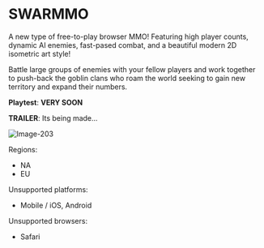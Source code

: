 # SWARMMO

A new type of free-to-play browser MMO! Featuring high player counts, dynamic AI enemies, fast-pased combat, and a beautiful modern 2D isometric art style!

Battle large groups of enemies with your fellow players and work together to push-back the goblin clans who roam the world seeking to gain new territory and expand their numbers. 



**Playtest**:  **VERY SOON**

**TRAILER**: Its being made...

![Image-203](https://github.com/user-attachments/assets/fcbaf0f7-1f41-4417-9237-0d75fe54ae62)


Regions:

- NA 
- EU



Unsupported platforms:
- Mobile / iOS, Android

Unsupported browsers:
- Safari
